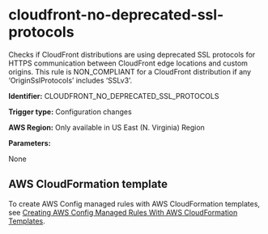 # cloudfront\-no\-deprecated\-ssl\-protocols<a name="cloudfront-no-deprecated-ssl-protocols"></a>

Checks if CloudFront distributions are using deprecated SSL protocols for HTTPS communication between CloudFront edge locations and custom origins\. This rule is NON\_COMPLIANT for a CloudFront distribution if any ‘OriginSslProtocols’ includes ‘SSLv3’\. 

**Identifier:** CLOUDFRONT\_NO\_DEPRECATED\_SSL\_PROTOCOLS

**Trigger type:** Configuration changes

**AWS Region:** Only available in US East \(N\. Virginia\) Region

**Parameters:**

None  

## AWS CloudFormation template<a name="w79aac11c32c17b9c79c15"></a>

To create AWS Config managed rules with AWS CloudFormation templates, see [Creating AWS Config Managed Rules With AWS CloudFormation Templates](aws-config-managed-rules-cloudformation-templates.md)\.